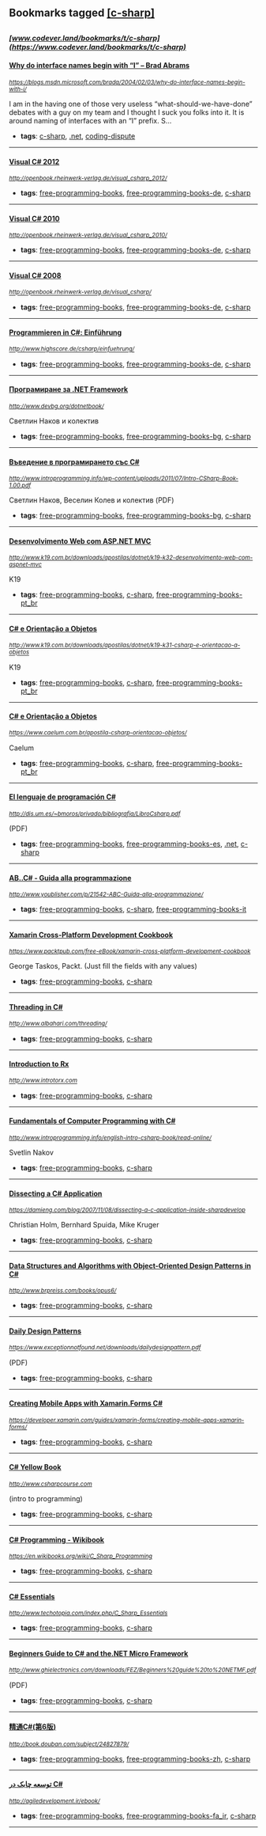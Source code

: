## Bookmarks tagged [[c-sharp]](https://www.codever.land/search?q=[c-sharp])

_<sup><sup>[www.codever.land/bookmarks/t/c-sharp](https://www.codever.land/bookmarks/t/c-sharp)</sup></sup>_
---
#### [Why do interface names begin with “I” – Brad Abrams ](https://blogs.msdn.microsoft.com/brada/2004/02/03/why-do-interface-names-begin-with-i/)
_<sup>https://blogs.msdn.microsoft.com/brada/2004/02/03/why-do-interface-names-begin-with-i/</sup>_

I am in the having one of those very useless “what-should-we-have-done” debates with a guy on my team and I thought I suck you folks into it.   It is around naming of interfaces with an “I” prefix.  S...
* **tags**: [c-sharp](../tagged/c-sharp.md), [.net](../tagged/.net.md), [coding-dispute](../tagged/coding-dispute.md)
---
#### [Visual C# 2012](http://openbook.rheinwerk-verlag.de/visual_csharp_2012/)
_<sup>http://openbook.rheinwerk-verlag.de/visual_csharp_2012/</sup>_

* **tags**: [free-programming-books](../tagged/free-programming-books.md), [free-programming-books-de](../tagged/free-programming-books-de.md), [c-sharp](../tagged/c-sharp.md)
---
#### [Visual C# 2010](http://openbook.rheinwerk-verlag.de/visual_csharp_2010/)
_<sup>http://openbook.rheinwerk-verlag.de/visual_csharp_2010/</sup>_

* **tags**: [free-programming-books](../tagged/free-programming-books.md), [free-programming-books-de](../tagged/free-programming-books-de.md), [c-sharp](../tagged/c-sharp.md)
---
#### [Visual C# 2008](http://openbook.rheinwerk-verlag.de/visual_csharp/)
_<sup>http://openbook.rheinwerk-verlag.de/visual_csharp/</sup>_

* **tags**: [free-programming-books](../tagged/free-programming-books.md), [free-programming-books-de](../tagged/free-programming-books-de.md), [c-sharp](../tagged/c-sharp.md)
---
#### [Programmieren in C#: Einführung](http://www.highscore.de/csharp/einfuehrung/)
_<sup>http://www.highscore.de/csharp/einfuehrung/</sup>_

* **tags**: [free-programming-books](../tagged/free-programming-books.md), [free-programming-books-de](../tagged/free-programming-books-de.md), [c-sharp](../tagged/c-sharp.md)
---
#### [Програмиране за .NET Framework](http://www.devbg.org/dotnetbook/)
_<sup>http://www.devbg.org/dotnetbook/</sup>_

Светлин Наков и колектив
* **tags**: [free-programming-books](../tagged/free-programming-books.md), [free-programming-books-bg](../tagged/free-programming-books-bg.md), [c-sharp](../tagged/c-sharp.md)
---
#### [Въведение в програмирането със С#](http://www.introprogramming.info/wp-content/uploads/2011/07/Intro-CSharp-Book-1.00.pdf)
_<sup>http://www.introprogramming.info/wp-content/uploads/2011/07/Intro-CSharp-Book-1.00.pdf</sup>_

Светлин Наков, Веселин Колев и колектив (PDF)
* **tags**: [free-programming-books](../tagged/free-programming-books.md), [free-programming-books-bg](../tagged/free-programming-books-bg.md), [c-sharp](../tagged/c-sharp.md)
---
#### [Desenvolvimento Web com ASP.NET MVC](http://www.k19.com.br/downloads/apostilas/dotnet/k19-k32-desenvolvimento-web-com-aspnet-mvc)
_<sup>http://www.k19.com.br/downloads/apostilas/dotnet/k19-k32-desenvolvimento-web-com-aspnet-mvc</sup>_

K19
* **tags**: [free-programming-books](../tagged/free-programming-books.md), [c-sharp](../tagged/c-sharp.md), [free-programming-books-pt_br](../tagged/free-programming-books-pt_br.md)
---
#### [C# e Orientação a Objetos](http://www.k19.com.br/downloads/apostilas/dotnet/k19-k31-csharp-e-orientacao-a-objetos)
_<sup>http://www.k19.com.br/downloads/apostilas/dotnet/k19-k31-csharp-e-orientacao-a-objetos</sup>_

K19
* **tags**: [free-programming-books](../tagged/free-programming-books.md), [c-sharp](../tagged/c-sharp.md), [free-programming-books-pt_br](../tagged/free-programming-books-pt_br.md)
---
#### [C# e Orientação a Objetos](https://www.caelum.com.br/apostila-csharp-orientacao-objetos/)
_<sup>https://www.caelum.com.br/apostila-csharp-orientacao-objetos/</sup>_

Caelum
* **tags**: [free-programming-books](../tagged/free-programming-books.md), [c-sharp](../tagged/c-sharp.md), [free-programming-books-pt_br](../tagged/free-programming-books-pt_br.md)
---
#### [El lenguaje de programación C#](http://dis.um.es/~bmoros/privado/bibliografia/LibroCsharp.pdf)
_<sup>http://dis.um.es/~bmoros/privado/bibliografia/LibroCsharp.pdf</sup>_

(PDF)
* **tags**: [free-programming-books](../tagged/free-programming-books.md), [free-programming-books-es](../tagged/free-programming-books-es.md), [.net](../tagged/.net.md), [c-sharp](../tagged/c-sharp.md)
---
#### [AB..C# - Guida alla programmazione](http://www.youblisher.com/p/21542-ABC-Guida-alla-programmazione/)
_<sup>http://www.youblisher.com/p/21542-ABC-Guida-alla-programmazione/</sup>_

* **tags**: [free-programming-books](../tagged/free-programming-books.md), [c-sharp](../tagged/c-sharp.md), [free-programming-books-it](../tagged/free-programming-books-it.md)
---
#### [Xamarin Cross-Platform Development Cookbook](https://www.packtpub.com/free-eBook/xamarin-cross-platform-development-cookbook)
_<sup>https://www.packtpub.com/free-eBook/xamarin-cross-platform-development-cookbook</sup>_

George Taskos, Packt. (Just fill the fields with any values)
* **tags**: [free-programming-books](../tagged/free-programming-books.md), [c-sharp](../tagged/c-sharp.md)
---
#### [Threading in C#](http://www.albahari.com/threading/)
_<sup>http://www.albahari.com/threading/</sup>_

* **tags**: [free-programming-books](../tagged/free-programming-books.md), [c-sharp](../tagged/c-sharp.md)
---
#### [Introduction to Rx](http://www.introtorx.com)
_<sup>http://www.introtorx.com</sup>_

* **tags**: [free-programming-books](../tagged/free-programming-books.md), [c-sharp](../tagged/c-sharp.md)
---
#### [Fundamentals of Computer Programming with C#](http://www.introprogramming.info/english-intro-csharp-book/read-online/)
_<sup>http://www.introprogramming.info/english-intro-csharp-book/read-online/</sup>_

Svetlin Nakov
* **tags**: [free-programming-books](../tagged/free-programming-books.md), [c-sharp](../tagged/c-sharp.md)
---
#### [Dissecting a C# Application](https://damieng.com/blog/2007/11/08/dissecting-a-c-application-inside-sharpdevelop)
_<sup>https://damieng.com/blog/2007/11/08/dissecting-a-c-application-inside-sharpdevelop</sup>_

Christian Holm, Bernhard Spuida, Mike Kruger
* **tags**: [free-programming-books](../tagged/free-programming-books.md), [c-sharp](../tagged/c-sharp.md)
---
#### [Data Structures and Algorithms with Object-Oriented Design Patterns in C#](http://www.brpreiss.com/books/opus6/)
_<sup>http://www.brpreiss.com/books/opus6/</sup>_

* **tags**: [free-programming-books](../tagged/free-programming-books.md), [c-sharp](../tagged/c-sharp.md)
---
#### [Daily Design Patterns](https://www.exceptionnotfound.net/downloads/dailydesignpattern.pdf)
_<sup>https://www.exceptionnotfound.net/downloads/dailydesignpattern.pdf</sup>_

(PDF)
* **tags**: [free-programming-books](../tagged/free-programming-books.md), [c-sharp](../tagged/c-sharp.md)
---
#### [Creating Mobile Apps with Xamarin.Forms C#](https://developer.xamarin.com/guides/xamarin-forms/creating-mobile-apps-xamarin-forms/)
_<sup>https://developer.xamarin.com/guides/xamarin-forms/creating-mobile-apps-xamarin-forms/</sup>_

* **tags**: [free-programming-books](../tagged/free-programming-books.md), [c-sharp](../tagged/c-sharp.md)
---
#### [C# Yellow Book](http://www.csharpcourse.com)
_<sup>http://www.csharpcourse.com</sup>_

(intro to programming)
* **tags**: [free-programming-books](../tagged/free-programming-books.md), [c-sharp](../tagged/c-sharp.md)
---
#### [C# Programming - Wikibook](https://en.wikibooks.org/wiki/C_Sharp_Programming)
_<sup>https://en.wikibooks.org/wiki/C_Sharp_Programming</sup>_

* **tags**: [free-programming-books](../tagged/free-programming-books.md), [c-sharp](../tagged/c-sharp.md)
---
#### [C# Essentials](http://www.techotopia.com/index.php/C_Sharp_Essentials)
_<sup>http://www.techotopia.com/index.php/C_Sharp_Essentials</sup>_

* **tags**: [free-programming-books](../tagged/free-programming-books.md), [c-sharp](../tagged/c-sharp.md)
---
#### [Beginners Guide to C# and the.NET Micro Framework](http://www.ghielectronics.com/downloads/FEZ/Beginners%20guide%20to%20NETMF.pdf)
_<sup>http://www.ghielectronics.com/downloads/FEZ/Beginners%20guide%20to%20NETMF.pdf</sup>_

(PDF)
* **tags**: [free-programming-books](../tagged/free-programming-books.md), [c-sharp](../tagged/c-sharp.md)
---
#### [精通C#(第6版) ](http://book.douban.com/subject/24827879/)
_<sup>http://book.douban.com/subject/24827879/</sup>_

* **tags**: [free-programming-books](../tagged/free-programming-books.md), [free-programming-books-zh](../tagged/free-programming-books-zh.md), [c-sharp](../tagged/c-sharp.md)
---
#### [توسعه چابک در C#](http://agiledevelopment.ir/ebook/)
_<sup>http://agiledevelopment.ir/ebook/</sup>_

* **tags**: [free-programming-books](../tagged/free-programming-books.md), [free-programming-books-fa_ir](../tagged/free-programming-books-fa_ir.md), [c-sharp](../tagged/c-sharp.md)
---
